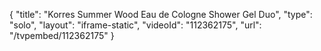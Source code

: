 {
    "title": "Korres Summer Wood Eau de Cologne   Shower Gel Duo",
    "type": "solo",
    "layout": "iframe-static",
    "videoId": "112362175",
    "url": "\/tvpembed\/112362175"
}
